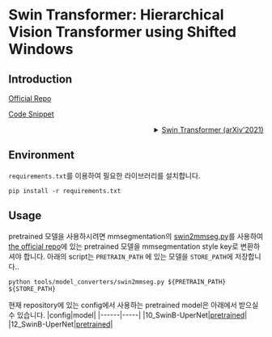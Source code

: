 # Swin Transformer: Hierarchical Vision Transformer using Shifted Windows

## Introduction

<!-- [ALGORITHM] -->

<a href="https://github.com/microsoft/Swin-Transformer">Official Repo</a>

<a href="https://github.com/open-mmlab/mmsegmentation/blob/v0.17.0/mmseg/models/backbones/swin.py#L524">Code Snippet</a>

<details>
<summary align="right"><a href="https://arxiv.org/abs/2103.14030">Swin Transformer (arXiv'2021)</a></summary>

```latex
@article{liu2021Swin,
  title={Swin Transformer: Hierarchical Vision Transformer using Shifted Windows},
  author={Liu, Ze and Lin, Yutong and Cao, Yue and Hu, Han and Wei, Yixuan and Zhang, Zheng and Lin, Stephen and Guo, Baining},
  journal={arXiv preprint arXiv:2103.14030},
  year={2021}
}
```

</details>

## Environment

`requirements.txt`를 이용하여 필요한 라이브러리를 설치합니다.
```shell
pip install -r requirements.txt
```

## Usage

pretrained 모델을 사용하시려면 mmsegmentation의 [swin2mmseg.py](https://github.com/open-mmlab/mmsegmentation/blob/master/tools/model_converters/swin2mmseg.py)를 사용하여 [the official repo](https://github.com/SwinTransformer/Swin-Transformer-Semantic-Segmentation)에 있는 pretrained 모델을 mmsegmentation style key로 변환하셔야 합니다.
아래의 script는 `PRETRAIN_PATH` 에 있는 모델을 `STORE_PATH`에 저장합니다..
```shell
python tools/model_converters/swin2mmseg.py ${PRETRAIN_PATH} ${STORE_PATH}
```

현재 repository에 있는 config에서 사용하는 pretrained model은 아래에서 받으실 수 있습니다.
|config|model|
|------|-----|
|10_SwinB-UperNet|[pretrained](https://download.openmmlab.com/mmsegmentation/v0.5/swin/upernet_swin_base_patch4_window12_512x512_160k_ade20k_pretrain_384x384_22K/upernet_swin_base_patch4_window12_512x512_160k_ade20k_pretrain_384x384_22K_20210531_125459-429057bf.pth)|
|12_SwinB-UperNet|[pretrained](https://download.openmmlab.com/mmsegmentation/v0.5/swin/upernet_swin_base_patch4_window12_512x512_160k_ade20k_pretrain_384x384_22K/upernet_swin_base_patch4_window12_512x512_160k_ade20k_pretrain_384x384_22K_20210531_125459-429057bf.pth)|


